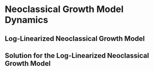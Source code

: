 # Neoclassical Growth Model Dynamics

## Log-Linearized Neoclassical Growth Model

## Solution for the Log-Linearized Neoclassical Growth Model



